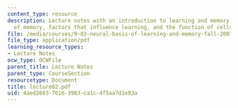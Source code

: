 ```yaml
---
content_type: resource
description: Lecture notes with an introduction to learning and memory, a definition
  of memory, factors that influence learning, and the function of cells and synapses.
file: /media/courses/9-03-neural-basis-of-learning-and-memory-fall-2007/4aed268376163983ca1c4f5aa7d1e93a_lecture02.pdf
file_type: application/pdf
learning_resource_types:
- Lecture Notes
ocw_type: OCWFile
parent_title: Lecture Notes
parent_type: CourseSection
resourcetype: Document
title: lecture02.pdf
uid: 4aed2683-7616-3983-ca1c-4f5aa7d1e93a
---
```

